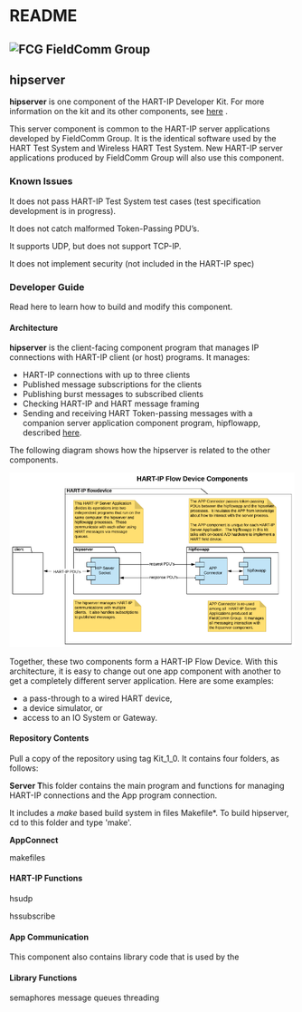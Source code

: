 # README

## ![FCG](https://avatars0.githubusercontent.com/u/26013747?s=50&v=4) FieldComm Group

## hipserver

**hipserver** is one component of the HART-IP Developer Kit. For more information on the kit and its other components, see [here](https://github.com/FieldCommGroup/HART-IP-Developer-Kit) .

This server component is common to the HART-IP server applications developed by FieldComm Group. It is the identical software used by the HART Test System and Wireless HART Test System. New HART-IP server applications produced by FieldComm Group will also use this component.

### Known Issues

It does not pass HART-IP Test System test cases \(test specification development is in progress\).

It does not catch malformed Token-Passing PDU’s.

It supports UDP, but does not support TCP-IP.

It does not implement security \(not included in the HART-IP spec\)

### Developer Guide

Read here to learn how to build and modify this component.

#### Architecture

**hipserver** is the client-facing component program that manages IP connections with HART-IP client \(or host\) programs. It manages:

* HART-IP connections with up to three clients
* Published message subscriptions for the clients
* Publishing burst messages to subscribed clients
* Checking HART-IP and HART message framing
* Sending and receiving HART Token-passing messages with a companion server application component program, hipflowapp, described [here](https://github.com/FieldCommGroup/hipflowapp).

The following diagram shows how the hipserver is related to the other components.

![Flow Device Components](.gitbook/assets/flowcomponent.png)

Together, these two components form a HART-IP Flow Device. With this architecture, it is easy to change out one app component with another to get a completely different server application. Here are some examples:

* a pass-through to a wired HART device,
* a device simulator, or 
* access to an IO System or Gateway.

#### Repository Contents

Pull a copy of the repository using tag Kit\_1\_0. It contains four folders, as follows:

**Server T**his folder contains the main program and functions for managing HART-IP connections and the App program connection.

It includes a _make_ based build system in files Makefile\*. To build hipserver, cd to this folder and type 'make'.

**AppConnect**

makefiles

#### HART-IP Functions

hsudp

hssubscribe

#### App Communication

This component also contains library code that is used by the

#### Library Functions

semaphores message queues threading

